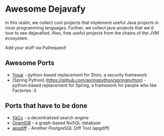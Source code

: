 Awesome Dejavafy
====

In this realm, we collect cool projects that implement useful Java projects in nicer programming languages.
Further, we collect java-projects that we'd love to see dejavafied.
Also, free useful projects from the chains of the JVM ecosystem.

Add your stuff via Pullrequest!

Awesome Ports
-----

  * [Yosai](https://github.com/YosaiProject/yosai) - python-based replacement for Shiro, a security framework
  * [Spring Python] (https://github.com/springpython/springpython) - python-based replacement for Spring, a framework for people who like Factories :3

Ports that have to be done
-----

  * [YaCy](https://github.com/yacy/yacy_search_server) - a decentralized search engine
  * [OrientDB](https://github.com/orientechnologies/orientdb) - a graph-based NoSQL database
  * [apgdiff](https://apgdiff.com) - Another PostgreSQL Diff Tool (apgdiff)
